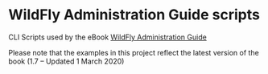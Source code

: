 # WildFly Administration Guide scripts

CLI Scripts used by the eBook [WildFly Administration Guide](http://www.itbuzzpress.com/wp/product/wildfly-administration-guide/)

Please note that the examples in this project reflect the latest version of the book (1.7 – Updated 1 March 2020)
